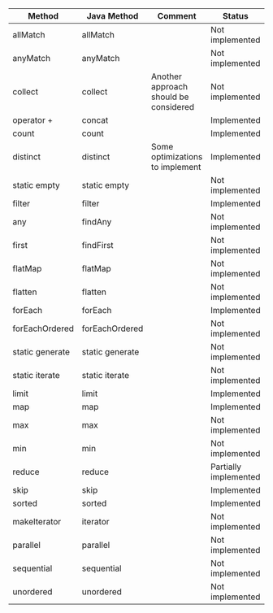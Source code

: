 Method | Java Method | Comment | Status
-----------|-----------|----------------------|-----
allMatch|allMatch||Not implemented
anyMatch|anyMatch||Not implemented
collect|collect|Another approach should be considered|Not implemented
operator +|concat||Implemented
count|count||Implemented
distinct|distinct|Some optimizations to implement|Implemented
static empty|static empty||Not implemented
filter|filter||Implemented
any|findAny||Not implemented
first|findFirst||Not implemented
flatMap|flatMap||Not implemented
flatten|flatten||Not implemented
forEach|forEach||Implemented
forEachOrdered|forEachOrdered||Not implemented
static generate|static generate||Not implemented
static iterate|static iterate||Not implemented
limit|limit||Implemented
map|map||Implemented
max|max||Not implemented
min|min||Not implemented
reduce|reduce||Partially implemented
skip|skip||Implemented
sorted|sorted||Implemented
makeIterator|iterator||Not implemented
parallel|parallel||Not implemented
sequential|sequential||Not implemented
unordered|unordered||Not implemented
